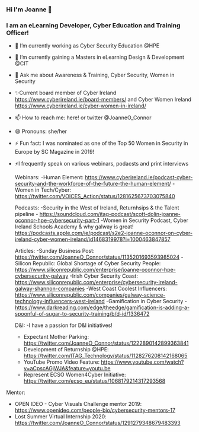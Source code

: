 ### Hi I'm Joanne 👋
### I am an eLearning Developer, Cyber Education and Training Officer!


- 🔭 I’m currently working as Cyber Security Education @HPE
- 🌱 I’m currently gaining a Masters in eLearning Design & Development @CIT
- 💬 Ask me about Awareness & Training, Cyber Security, Women in Security
- ✨Current board member of Cyber Ireland https://www.cyberireland.ie/board-members/ and  Cyber Women Ireland https://www.cyberireland.ie/cyber-women-in-ireland/
- 📫 How to reach me: here! or twitter @JoanneO_Connor
- 😄 Pronouns: she/her
- ⚡ Fun fact: I was nominated as one of the Top 50 Women in Security in Europe by SC Magazine in 2019!
 
- ⚡I frequently speak on various webinars, podacsts and print interviews

  Webinars:
     -Human Element: https://www.cyberireland.ie/podcast-cyber-security-and-the-workforce-of-the-future-the-human-element/
     -Women in Tech/Cyber: https://twitter.com/VOICES_Action/status/1281625673703075840
     
  Podcasts:
     -Security in the West of Ireland, Returnhsips & the Talent pipeline - https://soundcloud.com/itag-podcast/scott-dolin-joanne-oconnor-hpe-cybersecurity-part-1
     -Women in Security Podcast, Cyber Ireland Schools Academy & why galway is great! https://podcasts.apple.com/ie/podcast/s2e2-joanne-oconnor-on-cyber-ireland-cyber-women-ireland/id1468319978?i=1000463847857
     
  Articles:
    -Sunday Business Post: https://twitter.com/JoanneO_Connor/status/1135201693593985024
    -Silicon Republic: Global Shortage of Cyber Security People: https://www.siliconrepublic.com/enterprise/joanne-oconnor-hpe-cybersecurity-galway
    -Irish Cyber Security Coast: https://www.siliconrepublic.com/enterprise/cybersecurity-ireland-galway-shannon-companies
    -West Coast Coolest Influencers: https://www.siliconrepublic.com/companies/galway-science-technology-influencers-west-ireland
    -Gamification in Cyber Security - https://www.darkreading.com/edge/theedge/gamification-is-adding-a-spoonful-of-sugar-to-security-training/b/d-id/1336472
    
  D&I:
  -I have a passion for D&I initiatives!
  - Expectant Mother Parking: https://twitter.com/JoanneO_Connor/status/1222890142899363841
  - Development of Returnship @HPE: https://twitter.com/ITAG_Technology/status/1128276208142168065
  - YouTube Promo Video Feature: https://www.youtube.com/watch?v=aCpscAGjWJA&feature=youtu.be
   - Represent ECSO Women4Cyber Initiative: https://twitter.com/ecso_eu/status/1068179214317293568
    
 Mentor:
  - OPEN IDEO - Cyber Visuals Challenge mentor 2019: https://www.openideo.com/people-bio/cybersecurity-mentors-17
  - Lost Summer Virtual Internship 2020: https://twitter.com/JoanneO_Connor/status/1291279348679483393
 
